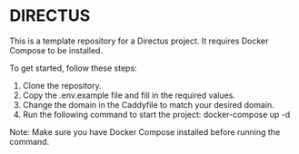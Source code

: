 # DIRECTUS

This is a template repository for a Directus project.
It requires Docker Compose to be installed.

To get started, follow these steps:
1. Clone the repository.
2. Copy the .env.example file and fill in the required values.
3. Change the domain in the Caddyfile to match your desired domain.
4. Run the following command to start the project:
    docker-compose up -d

Note: Make sure you have Docker Compose installed before running the command.

